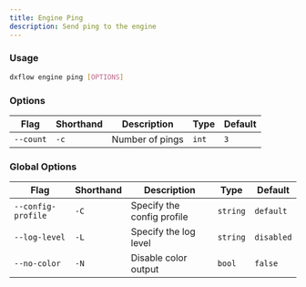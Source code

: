```yaml
---
title: Engine Ping 
description: Send ping to the engine
---
```


### Usage

```bash [Terminal]
dxflow engine ping [OPTIONS]
```

### Options

| Flag | Shorthand | Description | Type | Default |
|------|-----------|-------------|------|---------|
| `--count` | `-c` | Number of pings | `int` | `3` |

### Global Options

| Flag | Shorthand | Description | Type | Default |
|------|-----------|-------------|------|---------|
| `--config-profile` | `-C` | Specify the config profile | `string` | `default` |
| `--log-level` | `-L` | Specify the log level | `string` | `disabled` |
| `--no-color` | `-N` | Disable color output | `bool` | `false` |

